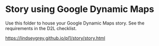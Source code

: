 # Story using Google Dynamic Maps

Use this folder to house your Google Dynamic Maps story. See the requirements in the D2L checklist. 

https://lindseygrey.github.io/pl1/story/story.html

